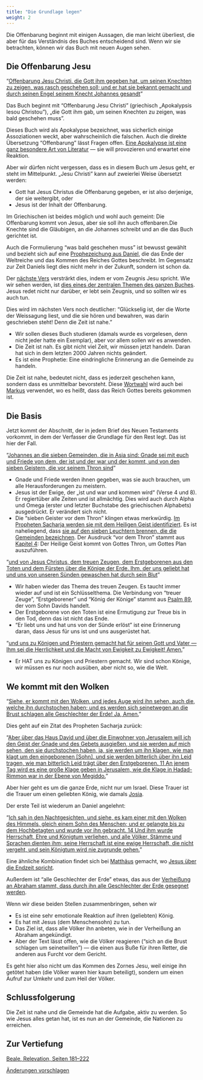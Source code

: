 ```yaml
---
title: "Die Grundlage legen"
weight: 2
---
```



Die Offenbarung beginnt mit einigen Aussagen, die man leicht überliest, die aber für das Verständnis des Buches entscheidend sind. Wenn wir sie betrachten, können wir das Buch mit neuen Augen sehen.


## Die Offenbarung Jesu

<a name="7a04"></a>
“[Offenbarung Jesu Christi, die Gott ihm gegeben hat, um seinen Knechten zu zeigen, was rasch geschehen soll; und er hat sie bekannt gemacht und durch seinen Engel seinem Knecht Johannes gesandt](https://www.bibleserver.com/SLT/Offenbarung1%2C1)”

Das Buch beginnt mit “Offenbarung Jesu Christi” (griechisch „Apokalypsis Iesou Christou”), „die Gott ihm gab, um seinen Knechten zu zeigen, was bald geschehen muss”.

Dieses Buch wird als Apokalypse bezeichnet, was sicherlich einige Assoziationen weckt, aber wahrscheinlich die falschen. Auch die direkte Übersetzung “Offenbarung” lässt Fragen offen. [Eine Apokalypse ist eine ganz besondere Art von Literatur](../../../../background/literature/expl/the-book-of-revelation-how-to-read-it) — sie will provozieren und erwartet eine Reaktion.

Aber wir dürfen nicht vergessen, dass es in diesem Buch um Jesus geht, er steht im Mittelpunkt. „Jesu Christi” kann auf zweierlei Weise übersetzt werden:

- Gott hat Jesus Christus die Offenbarung gegeben, er ist also derjenige, der sie weitergibt, oder
- Jesus ist der Inhalt der Offenbarung.


Im Griechischen ist beides möglich und wohl auch gemeint: Die Offenbarung kommt von Jesus, aber sie soll ihn auch offenbaren.Die Knechte sind die Gläubigen, an die Johannes schreibt und an die das Buch gerichtet ist.

Auch die Formulierung “was bald geschehen muss” ist bewusst gewählt und bezieht sich auf eine [Prophezeichung aus Daniel](../../../../bible/daniel/expl/the-four-kingdoms-in-daniel), die das Ende der Weltreiche und das Kommen des Reiches Gottes beschreibt. Im Gegensatz zur Zeit Daniels liegt dies nicht mehr in der Zukunft, sondern ist schon da.

Der [nächste Vers](https://www.bibleserver.com/SLT/Offenbarung1%2C2) versträrkt dies, indem er vom Zeugnis Jesu spricht. Wie wir sehen werden, ist [dies eines der zentralen Themen des ganzen Buches](../../../../topics/power/short/the-power-of-testimony). Jesus redet nicht nur darüber, er lebt sein Zeugnis, und so sollten wir es auch tun.

Dies wird im nächsten Vers noch deutlicher: “Glückselig ist, der die Worte der Weissagung liest, und die sie hören und bewahren, was darin geschrieben steht! Denn die Zeit ist nahe.”

- Wir sollen dieses Buch studieren (damals wurde es vorgelesen, denn nicht jeder hatte ein Exemplar), aber vor allem sollen wir es anwenden.
- Die Zeit ist nah. Es gibt nicht viel Zeit, wir müssen jetzt handeln. Daran hat sich in dem letzten 2000 Jahren nichts geändert.
- Es ist eine Prophetie: Eine eindringliche Erinnerung an die Gemeinde zu handeln.


Die Zeit ist nahe, bedeutet nicht, dass es jederzeit geschehen kann, sondern dass es unmittelbar bevorsteht. Diese [Wortwahl](https://biblehub.com/interlinear/mark/1-15.htm) wird auch bei [Markus](https://www.bibleserver.com/SLT/Markus1%2C15) verwendet, wo es heißt, dass das Reich Gottes bereits gekommen ist.


## Die Basis

<a name="bb4f"></a>
Jetzt kommt der Abschnitt, der in jedem Brief des Neuen Testaments vorkommt, in dem der Verfasser die Grundlage für den Rest legt. Das ist hier der Fall.

“[Johannes an die sieben Gemeinden, die in Asia sind: Gnade sei mit euch und Friede von dem, der ist und der war und der kommt, und von den sieben Geistern, die vor seinem Thron sind](https://www.bibleserver.com/SLT/Offenbarung1%2C4)”

- Gnade und Friede werden ihnen gegeben, was sie auch brauchen, um alle Herausforderungen zu meistern.
- Jesus ist der Ewige, der „ist und war und kommen wird“ (Verse 4 und 8). Er regiertüber alle Zeiten und ist allmächtig. Dies wird auch durch Alpha und Omega (erster und letzter Buchstabe des griechischen Alphabets) ausgedrückt. Er verändert sich nicht.
- Die “sieben Geister vor dem Thron” klingen etwas merkwürdig. [Im Propheten Sacharja werden sie mit dem Heiligen Geist identifiziert](https://www.bibleserver.com/SLT/Sacharja4%2C6). Es ist naheliegend, dass [sie auf den sieben Leuchtern brennen, die die Gemeinden bezeichnen](https://www.bibleserver.com/SLT/Offenbarung1%2C20). Der Ausdruck “vor dem Thron” stammt aus [Kapitel 4](https://www.bibleserver.com/SLT/Offenbarung4%2C5): Der Heilige Geist kommt von Gottes Thron, um Gottes Plan auszuführen.


“[und von Jesus Christus, dem treuen Zeugen, dem Erstgeborenen aus den Toten und dem Fürsten über die Könige der Erde. Ihm, der uns geliebt hat und uns von unseren Sünden gewaschen hat durch sein Blut](https://www.bibleserver.com/SLT/Offenbarung1%2C5)”

- Wir haben wieder das Thema des treuen Zeugen. Es taucht immer wieder auf und ist ein Schlüsselthema. Die Verbindung von “treuer Zeuge”, “Erstgeborener” und “König der Könige” stammt aus [Psalm 89](https://www.bibleserver.com/SLT/Psalm89%2C19-32), der vom Sohn Davids handelt.
- Der Erstgeborene von den Toten ist eine Ermutigung zur Treue bis in den Tod, denn das ist nicht das Ende.
- “Er liebt uns und hat uns von der Sünde erlöst” ist eine Erinnerung daran, dass Jesus für uns ist und uns ausgerüstet hat.


“[und uns zu Königen und Priestern gemacht hat für seinen Gott und Vater — Ihm sei die Herrlichkeit und die Macht von Ewigkeit zu Ewigkeit! Amen.](https://www.bibleserver.com/SLT/Offenbarung1%2C6)”

- Er HAT uns zu Königen und Priestern gemacht. Wir sind schon Könige, wir müssen es nur noch ausüben, aber nicht so, wie die Welt.



## We kommt mit den Wolken

<a name="aaf2"></a>
“[Siehe, er kommt mit den Wolken, und jedes Auge wird ihn sehen, auch die, welche ihn durchstochen haben; und es werden sich seinetwegen an die Brust schlagen alle Geschlechter der Erde! Ja, Amen.](https://www.bibleserver.com/SLT/Offenbarung1%2C7)”

Dies geht auf ein Zitat des Propheten Sacharja zurück:

“[Aber über das Haus David und über die Einwohner von Jerusalem will ich den Geist der Gnade und des Gebets ausgießen, und sie werden auf mich sehen, den sie durchstochen haben, ja, sie werden um ihn klagen, wie man klagt um den eingeborenen [Sohn], und sie werden bitterlich über ihn Leid tragen, wie man bitterlich Leid trägt über den Erstgeborenen. 11 An jenem Tag wird es eine große Klage geben in Jerusalem, wie die Klage in Hadad-Rimmon war in der Ebene von Megiddo.](https://www.bibleserver.com/SLT/Sacharja12%2C10-11)”

Aber hier geht es um die ganze Erde, nicht nur um Israel. Diese Trauer ist die Trauer um einen geliebten König, wie damals [Josia](https://www.bibleserver.com/SLT/2.Chronik35%2C22-25).

Der erste Teil ist wiederum an Daniel angelehnt:

“[Ich sah in den Nachtgesichten, und siehe, es kam einer mit den Wolken des Himmels, gleich einem Sohn des Menschen; und er gelangte bis zu dem Hochbetagten und wurde vor ihn gebracht. 14 Und ihm wurde Herrschaft, Ehre und Königtum verliehen, und alle Völker, Stämme und Sprachen dienten ihm; seine Herrschaft ist eine ewige Herrschaft, die nicht vergeht, und sein Königtum wird nie zugrunde gehen.](https://www.bibleserver.com/SLT/Daniel7%2C13-14)”

Eine ähnliche Kombination findet sich bei [Matthäus](https://www.bibleserver.com/SLT/Matth%C3%A4us24%2C30) gemacht, wo [Jesus über die Endzeit spricht](https://www.bibleserver.com/SLT/Matth%C3%A4us24%2C3).

Außerdem ist “alle Geschlechter der Erde” etwas, das aus der [Verheißung an Abraham stammt, dass durch ihn alle Geschlechter der Erde gesegnet werden](https://www.bibleserver.com/SLT/1.Mose12%2C3).

Wenn wir diese beiden Stellen zusammenbringen, sehen wir

- Es ist eine sehr emotionale Reaktion auf ihren (geliebten) König.
- Es hat mit Jesus (dem Menschensohn) zu tun.
- Das Ziel ist, dass alle Völker ihn anbeten, wie in der Verheißung an Abraham angekündigt.
- Aber der Text lässt offen, wie die Völker reagieren (“sich an die Brust schlagen um seinetwillen”) — die einen aus Buße für ihren Retter, die anderen aus Furcht vor dem Gericht.


Es geht hier also nicht um das Kommen des Zornes Jesu, weil einige ihn getötet haben (die Völker waren hier kaum beteiligt), sondern um einen Aufruf zur Umkehr und zum Heil der Völker.


## Schlussfolgerung

<a name="b6f7"></a>
Die Zeit ist nahe und die Gemeinde hat die Aufgabe, aktiv zu werden. So wie Jesus alles getan hat, ist es nun an der Gemeinde, die Nationen zu erreichen.


## Zur Vertiefung

<a name="e362"></a>
[Beale, Relevation, Seiten 181–222](../../../../gen/background/ressources/how-to-study-the-book-of-revelation#06a2)




[Änderungen vorschlagen](https://github.com/revelation-today/revelation-today/blob/main/exampleSite/content/docs/content/letters/expl/setting-the-foundation.de.md)
